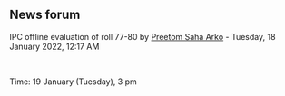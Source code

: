 <h2>News forum</h2><a href="https://moodle.cse.buet.ac.bd/user/view.php?id=1764&course=647"></a>
IPC offline evaluation of roll 77-80
by <a href="https://moodle.cse.buet.ac.bd/user/view.php?id=1764&course=647">Preetom Saha Arko</a> - Tuesday, 18 January 2022, 12:17 AM


 

Time: 19 January (Tuesday), 3 pm






